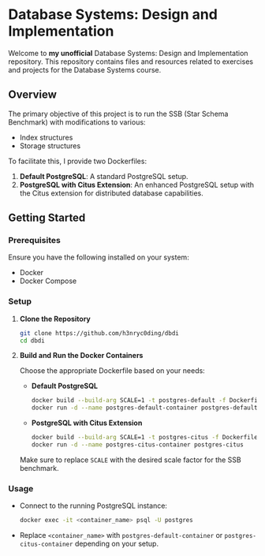 # Database Systems: Design and Implementation

Welcome to **my unofficial** Database Systems: Design and Implementation repository. This repository contains files and resources related to exercises and projects for the Database Systems course.

## Overview

The primary objective of this project is to run the SSB (Star Schema Benchmark) with modifications to various:

- Index structures
- Storage structures

To facilitate this, I provide two Dockerfiles:

1. **Default PostgreSQL**: A standard PostgreSQL setup.
2. **PostgreSQL with Citus Extension**: An enhanced PostgreSQL setup with the Citus extension for distributed database capabilities.

## Getting Started

### Prerequisites

Ensure you have the following installed on your system:

- Docker
- Docker Compose

### Setup

1. **Clone the Repository**

   ```bash
   git clone https://github.com/h3nryc0ding/dbdi
   cd dbdi
   ```

2. **Build and Run the Docker Containers**

   Choose the appropriate Dockerfile based on your needs:

   - **Default PostgreSQL**

     ```bash
     docker build --build-arg SCALE=1 -t postgres-default -f Dockerfile.postgres .
     docker run -d --name postgres-default-container postgres-default
     ```

   - **PostgreSQL with Citus Extension**

     ```bash
     docker build --build-arg SCALE=1 -t postgres-citus -f Dockerfile.citus .
     docker run -d --name postgres-citus-container postgres-citus
     ```

    Make sure to replace `SCALE` with the desired scale factor for the SSB benchmark.

### Usage

- Connect to the running PostgreSQL instance:

  ```bash
  docker exec -it <container_name> psql -U postgres
  ```

- Replace `<container_name>` with `postgres-default-container` or `postgres-citus-container` depending on your setup.
